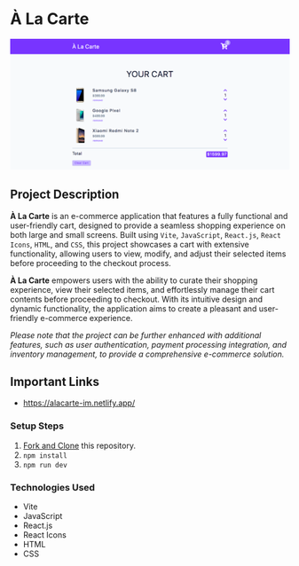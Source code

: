 # À La Carte

![À La Carte](public/a-la-carte-banner.png)

## Project Description

**À La Carte** is an e-commerce application that features a fully functional and user-friendly cart, designed to provide a seamless shopping experience on both large and small screens. Built using `Vite`, `JavaScript`, `React.js`, `React Icons`, `HTML`, and `CSS`, this project showcases a cart with extensive functionality, allowing users to view, modify, and adjust their selected items before proceeding to the checkout process.

**À La Carte** empowers users with the ability to curate their shopping experience, view their selected items, and effortlessly manage their cart contents before proceeding to checkout. With its intuitive design and dynamic functionality, the application aims to create a pleasant and user-friendly e-commerce experience.

*Please note that the project can be further enhanced with additional features, such as user authentication, payment processing integration, and inventory management, to provide a comprehensive e-commerce solution.*

## Important Links

- https://alacarte-im.netlify.app/

### Setup Steps

1. [Fork and Clone](https://github.com/iamatos3/a-la-carte) this repository.
2. ```npm install```
3. ```npm run dev```

### Technologies Used

- Vite
- JavaScript
- React.js
- React Icons
- HTML
- CSS